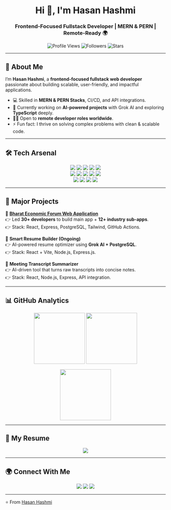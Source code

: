 <h1 align="center">Hi 👋, I'm Hasan Hashmi</h1>
<h3 align="center">Frontend-Focused Fullstack Developer | MERN & PERN | Remote-Ready 🌍</h3>

<p align="center">
  <img src="https://komarev.com/ghpvc/?username=Hasanhashmi1&label=Profile%20Views&color=blueviolet&style=flat" alt="Profile Views"/>
  <img src="https://img.shields.io/github/followers/Hasanhashmi1?label=Followers&style=social" alt="Followers"/>
  <img src="https://img.shields.io/github/stars/Hasanhashmi1?affiliations=OWNER%2CCOLLABORATOR" alt="Stars"/>
</p>

---

## 🚀 About Me  

I’m **Hasan Hashmi**, a **frontend-focused fullstack web developer** passionate about building scalable, user-friendly, and impactful applications.  

- 💻 Skilled in **MERN & PERN Stacks**, CI/CD, and API integrations.  
- 🌱 Currently working on **AI-powered projects** with Grok AI and exploring **TypeScript** deeply.  
- 🧑‍💻 Open to **remote developer roles worldwide**.  
- ⚡ Fun fact: I thrive on solving complex problems with clean & scalable code.  

---

## 🛠️ Tech Arsenal  

<p align="center">
<!-- Core -->
<img src="https://img.shields.io/badge/TypeScript-3178C6?style=for-the-badge&logo=typescript&logoColor=white"/>
<img src="https://img.shields.io/badge/JavaScript-FFCA28?style=for-the-badge&logo=javascript&logoColor=black"/>
<img src="https://img.shields.io/badge/React-61DAFB?style=for-the-badge&logo=react&logoColor=black"/>
<img src="https://img.shields.io/badge/Next.js-000000?style=for-the-badge&logo=nextdotjs&logoColor=white"/>
<img src="https://img.shields.io/badge/TailwindCSS-38bdf8?style=for-the-badge&logo=tailwindcss&logoColor=white"/>
<br/>
<!-- Backend -->
<img src="https://img.shields.io/badge/Node.js-68A063?style=for-the-badge&logo=node.js&logoColor=white"/>
<img src="https://img.shields.io/badge/Express.js-404d59?style=for-the-badge&logo=express&logoColor=white"/>
<img src="https://img.shields.io/badge/PostgreSQL-316192?style=for-the-badge&logo=postgresql&logoColor=white"/>
<img src="https://img.shields.io/badge/MongoDB-4EA94B?style=for-the-badge&logo=mongodb&logoColor=white"/>
<img src="https://img.shields.io/badge/MySQL-00618A?style=for-the-badge&logo=mysql&logoColor=white"/>
<br/>
<!-- Tools -->
<img src="https://img.shields.io/badge/Git-F1502F?style=for-the-badge&logo=git&logoColor=white"/>
<img src="https://img.shields.io/badge/GitHub-121011?style=for-the-badge&logo=github&logoColor=white"/>
<img src="https://img.shields.io/badge/CI/CD-2088FF?style=for-the-badge&logo=githubactions&logoColor=white"/>
<img src="https://img.shields.io/badge/Figma-F24E1E?style=for-the-badge&logo=figma&logoColor=white"/>
</p>

---

## 📌 Major Projects  

🔹 **[Bharat Economic Forum Web Application](https://hasanhashmi1.github.io/bef-web-deploy/)**  
👉 Led **30+ developers** to build main app + **12+ industry sub-apps**.  
👉 Stack: React, Express, PostgreSQL, Tailwind, GitHub Actions.  

🔹 **Smart Resume Builder (Ongoing)**  
👉 AI-powered resume optimizer using **Grok AI + PostgreSQL**.  
👉 Stack: React + Vite, Node.js, Express.js.  

🔹 **Meeting Transcript Summarizer**  
👉 AI-driven tool that turns raw transcripts into concise notes.  
👉 Stack: React, Node.js, Express, API integration.  

---

## 📊 GitHub Analytics  

<p align="center">
  <img src="https://github-readme-streak-stats.herokuapp.com?user=Hasanhashmi1&theme=radical&hide_border=true" height="160"/>
  <img src="https://github-readme-stats.vercel.app/api?username=Hasanhashmi1&show_icons=true&theme=radical&hide_border=true" height="160"/>
</p>

<p align="center">
  <img src="https://github-readme-stats.vercel.app/api/top-langs/?username=Hasanhashmi1&layout=compact&theme=radical&hide_border=true" height="160"/>
</p>



---

## 📄 My Resume  

<p align="center">
  <a href="https://drive.google.com/file/d/1fkAuyRhJOQYhIWWSIQ5WxpxbLP1M6dFV/view?usp=sharing" target="_blank">
    <img src="https://img.shields.io/badge/📄 View%20My%20Resume-blue?style=for-the-badge"/>
  </a>
</p>

---

## 🌍 Connect With Me  

<p align="center">
<a href="mailto:hashmihasan189@gmail.com"><img src="https://img.shields.io/badge/Email-D14836?style=for-the-badge&logo=gmail&logoColor=white"/></a>
<a href="https://www.linkedin.com/in/hasan-hashmi-bca"><img src="https://img.shields.io/badge/LinkedIn-0A66C2?style=for-the-badge&logo=linkedin&logoColor=white"/></a>
<a href="https://github.com/Hasanhashmi1"><img src="https://img.shields.io/badge/GitHub-181717?style=for-the-badge&logo=github&logoColor=white"/></a>
</p>

---

⭐ From [Hasan Hashmi](https://github.com/Hasanhashmi1)
